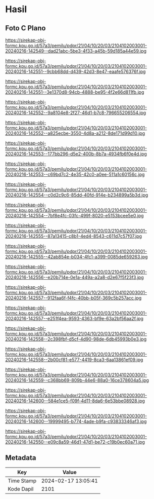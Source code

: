 # Hasil

## Foto C Plano

https://sirekap-obj-formc.kpu.go.id/57a3/pemilu/pdpr/21/04/10/20/03/2104102003001-20240216-142549--dad21abc-5be3-4f33-a45b-59d185a44e59.jpg

https://sirekap-obj-formc.kpu.go.id/57a3/pemilu/pdpr/21/04/10/20/03/2104102003001-20240216-142551--9cbb68dd-d439-42d3-8e47-eaafe576376f.jpg

https://sirekap-obj-formc.kpu.go.id/57a3/pemilu/pdpr/21/04/10/20/03/2104102003001-20240216-142551--3e1370d8-94cb-4888-be95-4f2e66d811fb.jpg

https://sirekap-obj-formc.kpu.go.id/57a3/pemilu/pdpr/21/04/10/20/03/2104102003001-20240216-142552--9a8104e8-2f27-46d1-b7c8-796655206554.jpg

https://sirekap-obj-formc.kpu.go.id/57a3/pemilu/pdpr/21/04/10/20/03/2104102003001-20240216-142552--a825ecbe-3550-4d8a-a212-8de171d99d10.jpg

https://sirekap-obj-formc.kpu.go.id/57a3/pemilu/pdpr/21/04/10/20/03/2104102003001-20240216-142553--177bb296-d5e2-400b-8b7a-4934fb6f0e4d.jpg

https://sirekap-obj-formc.kpu.go.id/57a3/pemilu/pdpr/21/04/10/20/03/2104102003001-20240216-142553--c69bd7c2-4e35-42c0-a0ee-511a1c60156c.jpg

https://sirekap-obj-formc.kpu.go.id/57a3/pemilu/pdpr/21/04/10/20/03/2104102003001-20240216-142554--c0d2c9c6-85dd-40fd-914e-b234899a5b3d.jpg

https://sirekap-obj-formc.kpu.go.id/57a3/pemilu/pdpr/21/04/10/20/03/2104102003001-20240216-142554--7bf8e4fc-03fc-499f-8020-e5153bcee5e0.jpg

https://sirekap-obj-formc.kpu.go.id/57a3/pemilu/pdpr/21/04/10/20/03/2104102003001-20240216-142555--87a13415-c8b1-4ed4-8543-c611d7c57f07.jpg

https://sirekap-obj-formc.kpu.go.id/57a3/pemilu/pdpr/21/04/10/20/03/2104102003001-20240216-142555--42ab854e-b034-4fc1-a399-0085de659263.jpg

https://sirekap-obj-formc.kpu.go.id/57a3/pemilu/pdpr/21/04/10/20/03/2104102003001-20240216-142556--e20b714e-0e1a-449a-a2a8-d2e67f5f23f3.jpg

https://sirekap-obj-formc.kpu.go.id/57a3/pemilu/pdpr/21/04/10/20/03/2104102003001-20240216-142557--912faa6f-f4fc-40bb-b05f-369c5b257acc.jpg

https://sirekap-obj-formc.kpu.go.id/57a3/pemilu/pdpr/21/04/10/20/03/2104102003001-20240216-142557--e251f4ea-9593-4363-bf9e-63a2bf56aa2f.jpg

https://sirekap-obj-formc.kpu.go.id/57a3/pemilu/pdpr/21/04/10/20/03/2104102003001-20240216-142558--2c398fbf-d5cf-4d90-98de-6db45993b0e3.jpg

https://sirekap-obj-formc.kpu.go.id/57a3/pemilu/pdpr/21/04/10/20/03/2104102003001-20240216-142558--2b00cf81-e577-4419-8ca3-6aa13861ef09.jpg

https://sirekap-obj-formc.kpu.go.id/57a3/pemilu/pdpr/21/04/10/20/03/2104102003001-20240216-142559--c368bb69-809b-44e6-88a0-16ce378604a5.jpg

https://sirekap-obj-formc.kpu.go.id/57a3/pemilu/pdpr/21/04/10/20/03/2104102003001-20240216-142600--584e1ce5-f09f-4d11-8da6-6e53bbe08928.jpg

https://sirekap-obj-formc.kpu.go.id/57a3/pemilu/pdpr/21/04/10/20/03/2104102003001-20240216-142600--19999495-b774-4ade-b9fa-c93833346af3.jpg

https://sirekap-obj-formc.kpu.go.id/57a3/pemilu/pdpr/21/04/10/20/03/2104102003001-20240216-142550--e09c8a59-46d1-47d1-be72-c19b0ec60a71.jpg


## Metadata

| Key        | Value               |
| ---------- | ------------------- |
| Time Stamp | 2024-02-17 13:05:41 |
| Kode Dapil | 2101                |



